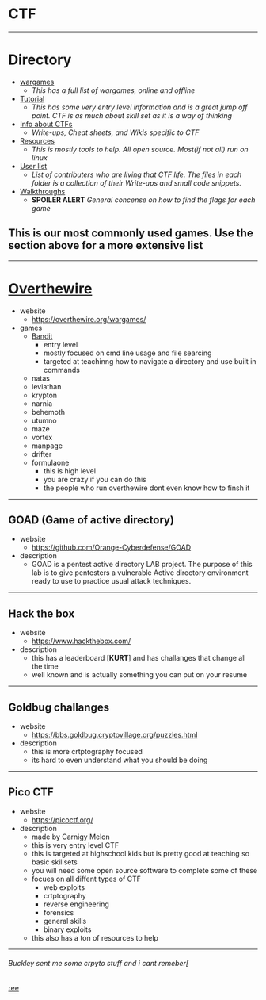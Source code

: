 # CTF
---
# Directory

-  [wargames](Database/Wargames.md)
    -  *This has a full list of wargames, online and offline*
-  [Tutorial](Database/tutorials.md)
    -  *This has some very entry level information and is a great jump off point. CTF is as much about skill set as it is a way of thinking*
-  [Info about CTFs](<./Database/Info about CTFs.md>)
    -  *Write-ups, Cheat sheets, and Wikis specific to CTF*    
-  [Resources](Database/Resources.md)
    -  *This is mostly tools to help. All open source. Most(if not all) run on linux* 
-  [User list](Database/User)
    -  *List of contributers who are living that CTF life. The files in each folder is a collection of their Write-ups and small code snippets.*
-  [Walkthroughs](Database/Walkthroughs)
    -  **SPOILER ALERT** *General concense on how to find the flags for each game*

## This is our most commonly used games. Use the section above for a more extensive list 
--- 
# [Overthewire](https://rickroll.it/rickroll.mp4)
-  website
    -  https://overthewire.org/wargames/
-  games
    -  [Bandit](https://github.com/Neuron89/CTF-Stuff/tree/main/Walkthroughs/overthewire/badit)
        -  entry level
        - mostly focused on cmd line usage and file searcing
        -  targeted at teachinng how to navigate a directory and use built in commands
    -  natas
    -  leviathan
    -  krypton
    -  narnia
    -  behemoth
    -  utumno
    -  maze
    -  vortex
    -  manpage
    -  drifter
    -  formulaone
        -  this is high level
        -  you are crazy if you can do this
        -  the people who run overthewire dont even know how to finsh it
---
## GOAD (Game of active directory) 
-  website
    -  https://github.com/Orange-Cyberdefense/GOAD
- description 
    -  GOAD is a pentest active directory LAB project. 
    The purpose of this lab is to give pentesters a vulnerable Active directory environment ready 
    to use to practice usual attack techniques.
---
## Hack the box
-  website
    -  https://www.hackthebox.com/
- description
    -  this has a leaderboard [**KURT**] and has challanges that change all the time 
    -  well known and is actually something you can put on your resume
--- 
## Goldbug challanges
- website
    -  https://bbs.goldbug.cryptovillage.org/puzzles.html
-  description  
    -  this is more crtptography focused
    -  its hard to even understand what you should be doing
---
## Pico CTF
-  website
    -  https://picoctf.org/
-  description
    -  made by Carnigy Melon
    -  this is very entry level CTF
    -  this is targeted at highschool kids but is pretty good at teaching so basic skillsets
    -  you will need some open source software to complete some of these
    -  focues on all diffent types of CTF
        -  web exploits
        -  crtptography
        -  reverse engineering 
        -  forensics
        -  general skills
        -  binary exploits
    -  this also has a ton of resources to help
---
###### Buckley sent me some crpyto stuff and i cant remeber[
[ree](https://rickroll.it/rickroll.mp4)

